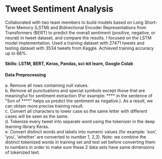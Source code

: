 # Tweet Sentiment Analysis

Collaborated with two team members to build models based on Long Short-Term Memory (LSTM) and Bidirectional Encoder Representations from Transformers (BERT) to predict the overall sentiment (positive, negative, or neural) in tweet dataset, and compare the results. I focused on the LSTM model implementation. Used a training dataset with 27471 tweets and testing dataset with 3534 tweets from Kaggle. Achieved training accuracy up to 88%.<br><br>
**Skills: LSTM, BERT, Keras, Pandas, sci-kit learn, Google Colab**


#### Data Preprocessing
a. Remove all rows containing null values.<br>
b. Remove all punctuations and special symbols except those that are meaningful for sentiment
extraction (For example: **** in the sentence of "Son of ****" helps us predict the sentiment as
negative.). As a result, we can obtain more precise training result.<br>
c. Convert all characters to lower case so the same letter with different cases will be seen as the same.<br>
d. Tokenize every tweet into separate word using the tokenizer in the deep learning library Keras.<br>
e. Convert distinct words and labels into numeric values (for example: ‘son’, ‘you’, ‘whether’ are
converted to number 1, 2,3). Note: we combine the distinct tokenized words in training set and test set before converting them to numbers in order to make sure these 2 data sets have same dimensions of tokenized text.

